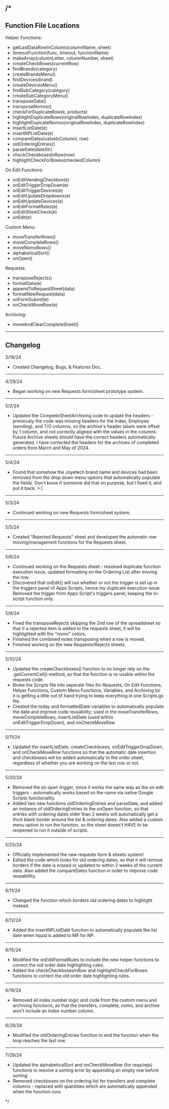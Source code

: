 /*
-------------------------------------------------
Function File Locations
-----

Helper Functions:
  - getLastDataRowInColumn(columnName, sheet)
  - timeoutFunction(func, timeout, functionName)
  - makeArray(columnLetter, columnNumber, sheet)
  - createCheckBoxes(currentRow)
  - findBrands(category)
  - createBrandsMenu()
  - findDevices(brand)
  - createDevicesMenu()
  - findSubCategory(category)
  - createSubCategoryMenu()
  - transposeData()
  - transposeNomos()
  - checkForDuplicateRow(e, products)
  - highlightDuplicateRows(originalRowIndex, duplicateRowIndex)
  - highlightDupicateNomos(originalRowIndex, duplicateRowIndex)
  - insertListDate(e)
  - insertNPListDate(e)
  - compareDates(valueInColumnI, row)
  - oldOrderingEntries()
  - parseDate(dateStr)
  - checkCheckboxesInRow(row)
  - highlightCheckForBoxes(checkedColumn)

On Edit Functions:
  - onEditVendingCheckbox(e)
  - onEditTriggerDropDown(e)
  - onEditTriggerDevices(e)
  - onEditUpdateDropdowns(e)
  - onEditUpdateDevices(e)
  - onEditFormatRules(e)
  - onEditSheetCheck(e)
  - onEdit(e)

Custom Menu:
  - moveTransferRows()
  - moveCompleteRows()
  - moveNomoRows()
  - alphabeticalSort()
  - onOpen()

Requests: 
  - transposeRejects()
  - formatData(e)
  - appendToRequestSheet(data)
  - formatNewRequest(data)
  - onFormSubmit(e)
  - onCheckMoveRow(e)

Archiving:
  - moveAndClearCompleteSheet()

-------------------------------------------------
Changelog
-----
3/18/24
- Created Changelog, Bugs, & Features Doc.

-----
4/29/24
- Began working on new Requests form/sheet prototype system.

-----
5/2/24
- Updated the CompleteSheetArchiving code to update the headers - previously the code was missing headers for the Index, Employee (sending), and T/O columns, so the archive's header labels were offset by 1 column, and not correctly aligned with the values in the columns. Future Archive sheets should have the correct headers automatically generated. I have corrected the headers for the archives of completed orders from March and May of 2024.

-----
5/4/24
- Found that somehow the Joyetech brand name and devices had been removed from the drop down menu options that automatically populate the fields. Don't know if someone did that on purpose, but I fixed it, and put it back. >:|

-----
5/3/24
- Continued working on new Requests form/sheet system.

-----
5/5/24
- Created "Rejected Requests" sheet and developed the automatic row moving/management functions for the Requests sheet.

-----
5/6/24

- Continued working on the Requests sheet - resolved duplicate function execution issue, updated formatting on the Ordering List after moving the row.
- Discovered that onEdit() will run whether or not the trigger is set up in the triggers panel of Apps Scripts, hence my duplicate execution issue. Removed the trigger from Apps Script's triggers panel, keeping the in-script function only.

-----
5/9/24
- Fixed the transposeRejects skipping the 2nd row of the spreadsheet so that if a rejected item is added to the requests sheet, it will be highlighted with the "nomo" colors.
- Finished the combined notes transposing when a row is moved.
- Finished working on the new Requests/Rejects sheets.

-----
5/10/24
- Updated the createCheckboxes() function to no longer rely on the .getCurrentCell() method, so that the function is re-usable within the requests code.
- Broke the Scripts file into seperate files for Requests, On Edit Functions, Helper Functions, Custom Menu Functions, Variables, and Archiving bc it is getting a little out of hand trying to keep everything in one Scripts.gs file.
- Created the today and formattedDate variables to automatically populate the date and improve code reusability; used in the moveTransferRows, moveCompleteRows, insertListDate (used within onEditTriggerDropDown), and onCheckMoveRow.

-----
5/11/24
- Updated the insertListDate, createCheckboxes, onEditTriggerDropDown, and onCheckMoveRow functions so that the automatic date insertion and checkboxes will be added automatically to the order sheet, regardless of whether you are working on the last row or not. 

-----
5/20/24
- Removed the on open trigger, since it works the same way as the on edit triggers - automatically works based on the name via native Google Scripts functionality. 
- Added two new functions oldOrderingEntries and parseDate, and added an instance of oldOrderingEntries to the onOpen function, so that entries with ordering dates older than 2 weeks will automatically get a thick black border around the list & ordering dates. Also added a custom menu option to run the function, so the sheet doesn't HAVE to be reopened to run it outside of scripts. 

-----
5/25/24
- Officially implemented the new requests form & sheets system! 
- Edited the code which looks for old ordering dates, so that it will remove borders if the date is erased or updated to within 2 weeks of the current date. Also added the compareDates function in order to improve code reusablility. 

-----
6/11/24
- Changed the function which borders old ordering dates to highlight instead. 

-----
6/12/24
- Added the insertNPListDate function to automatically populate the list date when liquid is added to MF for NP.

-----
6/15/24
- Modified the onEditFormatRules to include the new helper functions to correct the old order date highlighting rules.
- Added the checkCheckboxesInRow and highlightCheckForBoxes functions to correct the old order date highlighting rules.

-----
6/19/24
- Removed all index number logic and code from the custom menu and archiving functions, so that the transfers, complete, nomo, and archive won't include an index number column. 

-----
6/28/24
- Modified the oldOrderingEntries function to end the function when the loop reaches the last row. 

-----
7/29/24
- Updated the alphabeticalSort and onCheckMoveRow (for reqs/rejs) functions to resolve a sorting error by appending an empty row before sorting
- Removed checkboxes on the ordering list for transfers and complete columns - replaced with quantities which are automatically appended when the function runs

*/
